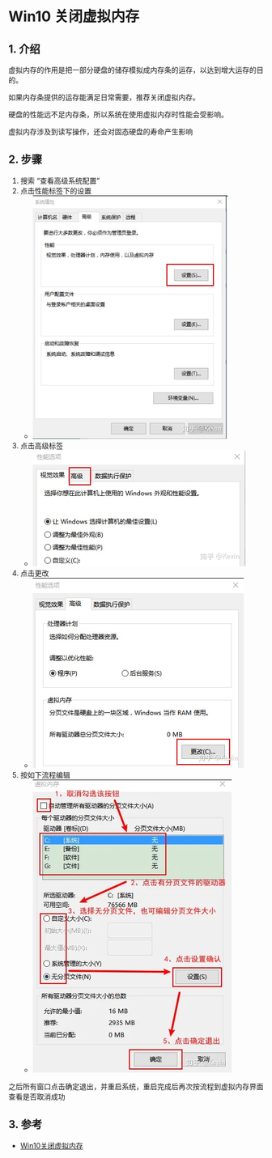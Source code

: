 # Win10 关闭虚拟内存

## 1. 介绍

虚拟内存的作用是把一部分硬盘的储存模拟成内存条的运存，以达到增大运存的目的。

如果内存条提供的运存能满足日常需要，推荐关闭虚拟内存。

硬盘的性能远不足内存条，所以系统在使用虚拟内存时性能会受影响。

虚拟内存涉及到读写操作，还会对固态硬盘的寿命产生影响

## 2. 步骤

1. 搜索 “查看高级系统配置”
2. 点击性能标签下的设置
   * ![disable_virtual_memory_1.webp](./images/disable_virtual_memory_1.webp)
3. 点击高级标签
   * ![disable_virtual_memory_2.webp](./images/disable_virtual_memory_2.webp)
4. 点击更改
   * ![disable_virtual_memory_3.webp](./images/disable_virtual_memory_3.webp)
5. 按如下流程编辑
   * ![disable_virtual_memory_4.webp](./images/disable_virtual_memory_4.webp)

之后所有窗口点击确定退出，并重启系统，重启完成后再次按流程到虚拟内存界面查看是否取消成功

## 3. 参考

* [Win10关闭虚拟内存](https://zhuanlan.zhihu.com/p/227725177)
